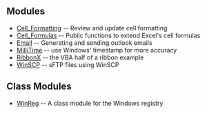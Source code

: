 ## Modules
- [Cell_Formatting](Cell_Formatting.bas) -- Review and update cell formatting
- [Cell_Formulas](Cell_Formulas.bas) -- Public functions to extend Excel's cell formulas
- [Email](Email.bas) -- Generating and sending outlook emails
- [MilliTime](MilliTime.bas) -- use Windows' timestamp for more accuracy
- [RibbonX](RibbonX.bas) -- the VBA half of a ribbon example
- [WinSCP](WinSCP.bas) -- sFTP files using WinSCP

## Class Modules
- [WinReg](class/WinReg.bas) -- A class module for the Windows registry
